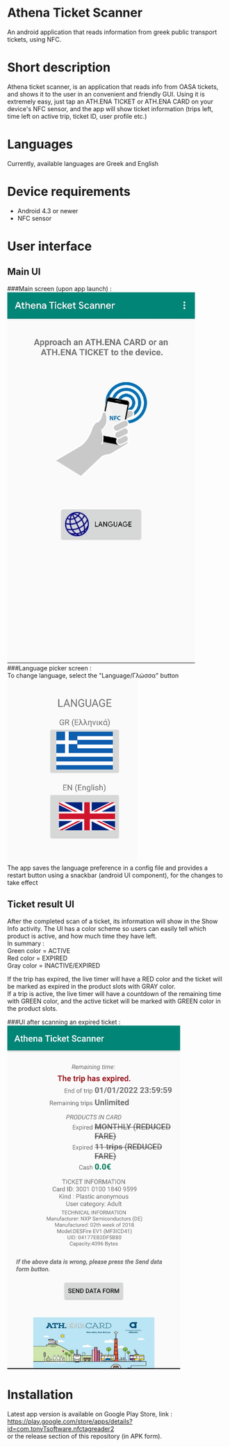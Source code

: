 # Athena Ticket Scanner
An android application that reads information from greek public transport tickets, using NFC.

# Short description
Athena ticket scanner, is an application that reads info from OASA tickets, and shows it to the user in an convenient and friendly GUI.
Using it is extremely easy, just tap an ATH.ENA TICKET or ATH.ENA CARD on your device's NFC sensor, and the app will show ticket information (trips left, time left on active trip, ticket ID, user profile etc.)

# Languages
Currently, available languages are Greek and English

# Device requirements
* Android 4.3 or newer
* NFC sensor

# User interface

## Main UI
###Main screen (upon app launch) :<br>
![mainscr](mainscreenx.jpg) <br>
###Language picker screen : <br>
To change language, select the "Language/Γλώσσα" button <br>
![lang](langpicker.png) <br>
The app saves the language preference in a config file and provides a restart button using a snackbar (android UI component), for the changes to take effect

## Ticket result UI

After the completed scan of a ticket, its information will show in the Show Info activity.
The UI has a color scheme so users can easily tell which product is active, and how much time they have left.<br>
In summary :<br>
Green color = ACTIVE<br>
Red color = EXPIRED<br>
Gray color = INACTIVE/EXPIRED<br>

If the trip has expired, the live timer will have a RED color and the ticket will be marked as expired in the product slots with GRAY color.<br>
If a trip is active, the live timer will have a countdown of the remaining time with GREEN color, and the active ticket will be marked with GREEN color in the product slots.<br>


###UI after scanning an expired ticket : <br>
![expired](ticketscanexpired.png) <br>


# Installation
Latest app version is available on Google Play Store, link : https://play.google.com/store/apps/details?id=com.tonyTsoftware.nfctagreader2<br>
or the release section of this repository (in APK form).
